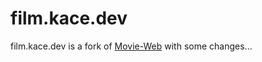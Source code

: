 # film.kace.dev
film.kace.dev is a fork of [Movie-Web](https://github.com/movie-web/movie-web) with some changes...


